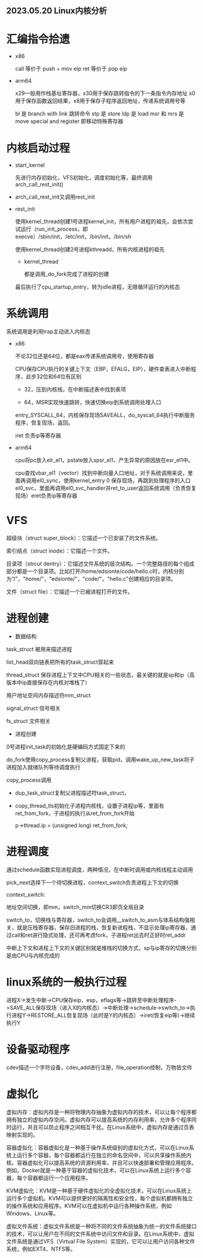 2023.05.20
Linux内核分析
---

# 汇编指令拾遗

- x86

  call 等价于 push + mov eip
  ret 等价于 pop eip

- arm64

  x29一般用作栈基址寄存器，x30用于保存跳转指令的下一条指令内存地址
  x0用于保存函数返回结果，x8用于保存子程序返回地址，传递系统调用号等

  bl 是 branch with link 跳转命令
  stp 是 store
  ldp 是 load
  msr 和 mrs 是 move special and register 即移动特殊寄存器

# 内核启动过程

- start_kernel

  先进行内存初始化，VFS初始化，调度初始化等，最终调用arch_call_rest_init()

- arch_call_rest_init又调用rest_init

- rest_init

  使用kernel_thread创建1号进程kernel_init，所有用户进程的祖先，会依次尝试运行（run_init_process，即execve）/sbin/init，/etc/init，/bin/init，/bin/sh

  使用kernel_thread创建2号进程kthreadd，所有内核进程的祖先

  - kernel_thread
  
    都是调用_do_fork完成了进程的创建

  最后执行了cpu_startup_entry，转为idle进程，无限循环运行的内核态

# 系统调用

  系统调用是利用trap主动进入内核态

- x86

  不论32位还是64位，都是eax传递系统调用号，使用寄存器

  CPU保存CPU执行的关键上下文（EBP，EFALG，EIP），硬件查表进入中断程序，此步32位和64位有区别

  - 32，压到内核栈，在中断描述表中找到表项

  - 64，MSR实现快速跳转，快速切换eip到系统调用处理入口
  
  entry_SYSCALL_64，内核保存现场SAVEALL，do_syscall_64执行中断服务程序，恢复现场，返回。

  iret 负责ip等寄存器

- arm64

  cpu将pc放入elr_el1，pstate放入spsr_el1，产生异常的原因放在esr_el1中。

  cpu查找vbar_el1（vector）找到中断向量入口地址，对于系统调用来说，里面再调用el0_sync，使用kernel_entry 0 保存现场，再跳到处理程序的入口el0_svc，里面再调用el0_svc_handler并ret_to_user返回系统调用（负责恢复现场）eret负责ip等寄存器

# VFS

超级块（struct super_block）：它描述一个已安装了的文件系统。

索引结点（struct inode）：它描述一个文件。

目录项（strcut dentry）：它描述文件系统的层次结构。一个完整路径的每个组成部分都是一个目录项。比如打开/home/edsionte/code/hello.c时，内核分别为“/”，"home/"，"edsionte/"，"code/"，"hello.c"创建相应的目录项。

文件（struct file）：它描述一个已被进程打开的文件。

# 进程创建

- 数据结构

task_struct 被用来描述进程

list_head双向链表把所有的task_struct穿起来

thread_struct 保存进程上下文中CPU相关的一些状态，最关键的就是sp和ip（高版本中ip直接保存在内核对堆栈了）

用户地址空间内存描述符mm_struct

signal_struct 信号相关

fs_struct 文件相关

- 进程创建

0号进程init_task的初始化是硬编码方式固定下来的

do_fork使用copy_process复制父进程，获取pid，调用wake_up_new_task将子进程加入就绪队列等待调度执行

copy_process调用

- dup_task_struct复制父进程描述符task_struct，

- copy_thread_tls初始化子进程内核栈，设置子进程ip等，里面有ret_from_fork，子进程的执行从ret_from_fork开始

  p->thread.ip = (unsigned long) ret_from_fork;

# 进程调度

通过schedule函数实现进程调度，两种情况，在中断时调用或内核线程主动调用

pick_next选择下一个待切换进程，context_switch负责进程上下文的切换

context_switch:

  地址空间切换，即mm，switch_mm切换CR3即页全局目录

  switch_to，切换栈与寄存器，switch_to会调用__switch_to_asm与体系结构强相关，就是压栈寄存器，保存旧进程的栈，恢复新进程栈，不显示处理ip寄存器，通过call和ret进行隐式处理，还可再考虑fork，子进程ret出去时正好时ret_addr

中断上下文和进程上下文的关键区别就是堆栈的切换方式，sp与ip寄存的切换分别是由CPU与内核完成的

# linux系统的一般执行过程

进程X->发生中断->CPU保存eip，esp，eflags等->跳转至中断处理程序->SAVE_ALL保存现场（进入X的内核态）->中断处理->schedule->switch_to->执行进程Y->RESTORE_ALL恢复现场（此时是Y的内核态）->iret(恢复eip等)->继续执行Y

# 设备驱动程序

cdev描述一个字符设备，cdev_add进行注册，file_operation控制，万物皆文件

# 虚拟化

虚拟内存：虚拟内存是一种将物理内存抽象为虚拟内存的技术，可以让每个程序都拥有独立的虚拟内存空间。虚拟内存可以提高系统的内存利用率，允许多个程序同时运行，并且可以防止程序之间相互干扰。在Linux系统中，虚拟内存是通过页表映射实现的。

容器虚拟化：容器虚拟化是一种基于操作系统级别的虚拟化方式，可以在Linux系统上运行多个容器，每个容器都运行在独立的命名空间中，可以共享操作系统内核。容器虚拟化可以提高系统的资源利用率，并且可以快速部署和管理应用程序。例如，Docker就是一种基于容器的虚拟化技术，可以在Linux系统上运行多个容器，每个容器都运行一个应用程序。

KVM虚拟化：KVM是一种基于硬件虚拟化的全虚拟化技术，可以在Linux系统上运行多个虚拟机。KVM可以提供更好的隔离性和安全性，每个虚拟机都拥有独立的操作系统和应用程序。KVM可以在虚拟机中运行各种操作系统，例如Windows、Linux等。

虚拟文件系统：虚拟文件系统是一种将不同的文件系统抽象为统一的文件系统接口的技术，可以让用户在不同的文件系统中访问文件和目录。在Linux系统中，虚拟文件系统是通过VFS（Virtual File System）实现的，它可以让用户访问各种文件系统，例如EXT4、NTFS等。